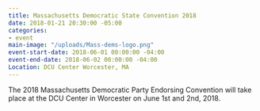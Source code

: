 ```yaml
---
title: Massachusetts Democratic State Convention 2018
date: 2018-01-21 20:30:00 -05:00
categories:
- event
main-image: "/uploads/Mass-dems-logo.png"
event-start-date: 2018-06-01 00:00:00 -04:00
event-end-date: 2018-06-02 00:00:00 -04:00
Location: DCU Center Worcester, MA
---
```


The 2018 Massachusetts Democratic Party Endorsing Convention will take place at the DCU Center in Worcester on June 1st and 2nd, 2018.